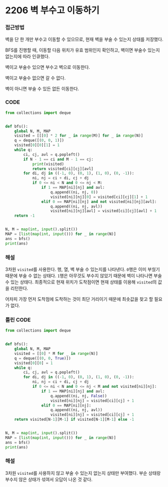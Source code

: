 # 2206 벽 부수고 이동하기

### 접근방법

벽을 단 한 개만 부수고 이동할 수 있으므로, 현재 벽을 부술 수 있는지 상태를 저장했다.

BFS를 진행할 때, 이동할 다음 위치가 유효 범위인지 확인하고, 벽이면 부술수 있는지 없는지에 따라 인큐했다.

벽이고 부술수 있으면 부수고 벽으로 이동한다.

벽이고 부술수 없으면 갈 수 없다.

벽이 아니면 부술 수 있든 없든 이동한다.

### CODE

```python
from collections import deque


def bfs():
    global N, M, MAP
    visited = [[[0] * 2 for _ in range(M)] for _ in range(N)]
    q = deque([(0, 0, 1)])
    visited[0][0][1] = 1
    while q:
        ci, cj, avl = q.popleft()
        if N - 1 == ci and M - 1 == cj:
            print(visited)
            return visited[ci][cj][avl]
        for di, dj in ((-1, 0), (0, 1), (1, 0), (0, -1)):
            ni, nj = ci + di, cj + dj
            if 0 <= ni < N and 0 <= nj < M:
                if 1 == MAP[ni][nj] and avl:
                    q.append((ni, nj, 0))
                    visited[ni][nj][0] = visited[ci][cj][1] + 1
                elif 0 == MAP[ni][nj] and not visited[ni][nj][avl]:
                    q.append((ni, nj, avl))
                    visited[ni][nj][avl] = visited[ci][cj][avl] + 1
    return -1


N, M = map(int, input().split())
MAP = [list(map(int, input())) for _ in range(N)]
ans = bfs()
print(ans)
```

### 해설

3차원 `visited`를 사용한다. 행, 열, 벽 부술 수 있는지를 나타낸다. `0`행은 이미 부쉈기 때문에 부술 수 없는 상태다. `1`행은 아무것도 부수지 않았기 때문에 벽이 나타나면 부술 수 있는 상태다. 최종적으로 현재 위치가 도착점이면 현재 상태를 이용해 `visited`의 값을 리턴한다.

어차피 가장 먼저 도착점에 도착하는 것이 최단 거리이기 때문에 최솟값을 찾고 할 필요가 없다.



### 틀린 CODE

```python
from collections import deque


def bfs():
    global N, M, MAP
    visited = [[0] * M for _ in range(N)]
    q = deque([(0, 0, True)])
    visited[0][0] = 1
    while q:
        ci, cj, avl = q.popleft()
        for di, dj in ((-1, 0), (0, 1), (1, 0), (0, -1)):
            ni, nj = ci + di, cj + dj
            if 0 <= ni < N and 0 <= nj < M and not visited[ni][nj]:
                if 1 == MAP[ni][nj] and avl:
                    q.append((ni, nj, False))
                    visited[ni][nj] = visited[ci][cj] + 1
                elif 0 == MAP[ni][nj]:
                    q.append((ni, nj, avl))
                    visited[ni][nj] = visited[ci][cj] + 1
    return visited[N-1][M-1] if visited[N-1][M-1] else -1


N, M = map(int, input().split())
MAP = [list(map(int, input())) for _ in range(N)]
ans = bfs()
print(ans)
```

### 해설

3차원 `visited`를 사용하지 않고 부술 수 있는지 없는지 상태만 부여했다. 부순 상태랑 부수지 않은 상태가 섞여서 오답이 나온 것 같다.

